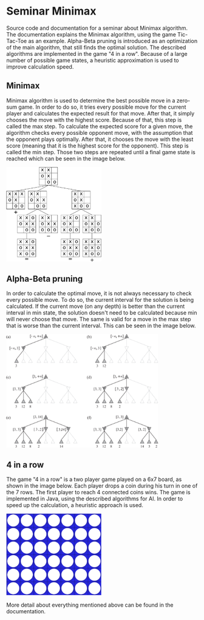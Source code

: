 # Seminar Minimax

Source code and documentation for a seminar about Minimax algorithm. The documentation explains the Minimax algorithm, using the game Tic-Tac-Toe as an example. Alpha-Beta pruning is introduced as an optimization of the main algorithm, that still finds the optimal solution. The described algorithms are implemented in the game "4 in a row". Because of a large number of possible game states, a heuristic approximation is used to improve calculation speed.

## Minimax
Minimax algorithm is used to determine the best possible move in a zero-sum game. In order to do so, it tries every possible move for the current player and calculates the expected result for that move. After that, it simply chooses the move with the highest score. Because of that, this step is called the max step.
To calculate the expected score for a given move, the algorithm checks every possible opponent move, with the assumption that the opponent plays optimally. After that, it chooses the move with the least score (meaning that it is the highest score for the opponent). This step is called the min step. 
Those two steps are repeated until a final game state is reached which can be seen in the image below.

<img src="Documentation/Samples/tttExample.png" width="250">

## Alpha-Beta pruning
In order to calculate the optimal move, it is not always necessary to check every possible move. To do so, the current interval for the solution is being calculated. If the current move (on any depth) is better than the current interval in min state, the solution doesn't need to be calculated because min will never choose that move. The same is valid for a move in the max step that is worse than the current interval. This can be seen in the image below.

<img src="Documentation/Images/alpha-beta.png" width="400">

## 4 in a row
The game "4 in a row" is a two player game played on a 6x7 board, as shown in the image below. Each player drops a coin during his turn in one of the 7 rows. The first player to reach 4 connected coins wins. The game is implemented in Java, using the described algorithms for AI. In order to speed up the calculation, a heuristic approach is used.

<img src="Documentation/Images/4inRow_board.png" width="250">

More detail about everything mentioned above can be found in the documentation.
